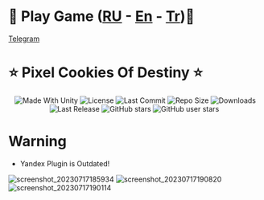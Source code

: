 # 💖 Play Game ([RU](https://yandex.ru/games/app/242448?lang=ru) - [En](https://yandex.ru/games/app/242448?lang=en) - [Tr](https://yandex.ru/games/app/242448?lang=tr))💖

[Telegram](https://t.me/DevLogUnity)

<p align="center">
  <h1>⭐️ Pixel Cookies Of Destiny ⭐️</h1>
</p>
 <p align="center">
  <a>
    <img alt="Made With Unity" src="https://img.shields.io/badge/made%20with-Unity-57b9d3.svg?logo=Unity">
  </a>
  <a>
    <img alt="License" src="https://img.shields.io/github/license/RimuruDev/PixelCookiesOfDestiny?logo=github">
  </a>
  <a>
    <img alt="Last Commit" src="https://img.shields.io/github/last-commit/RimuruDev/PixelCookiesOfDestiny?logo=Mapbox&color=orange">
  </a>
  <a>
    <img alt="Repo Size" src="https://img.shields.io/github/repo-size/RimuruDev/PixelCookiesOfDestiny?logo=VirtualBox">
  </a>
  <a>
    <img alt="Downloads" src="https://img.shields.io/github/downloads/RimuruDev/PixelCookiesOfDestiny/total?color=brightgreen">
  </a>
  <a>
    <img alt="Last Release" src="https://img.shields.io/github/v/release/RimuruDev/PixelCookiesOfDestiny?include_prereleases&logo=Dropbox&color=yellow">
  </a>
  <a>
    <img alt="GitHub stars" src="https://img.shields.io/github/stars/RimuruDev/PixelCookiesOfDestiny?branch=main&label=Stars&logo=GitHub&logoColor=ffffff&labelColor=282828&color=informational&style=flat">
  </a>
  <a>
    <img alt="GitHub user stars" src="https://img.shields.io/github/stars/RimuruDev?affiliations=OWNER&branch=main&label=User%20Stars&logo=GitHub&logoColor=ffffff&labelColor=282828&color=informational&style=flat">
  </a>
  <a>
    <img alt="" src="https://img.shields.io/github/watchers/RimuruDev/PixelCookiesOfDestiny?style=flat">
  </a>
</p>

# Warning
- Yandex Plugin is Outdated!

![screenshot_20230717185934](https://github.com/RimuruDev/PixelCookiesOfDestiny/assets/85500556/b8a0e785-8e1b-46b0-bd9c-7fd9ed2bc942)
![screenshot_20230717190820](https://github.com/RimuruDev/PixelCookiesOfDestiny/assets/85500556/1e4921ae-bc81-46e1-a3db-66a510bcef70)
![screenshot_20230717190114](https://github.com/RimuruDev/PixelCookiesOfDestiny/assets/85500556/fa6d9887-e250-43cf-b60c-c7724ad9636a)
